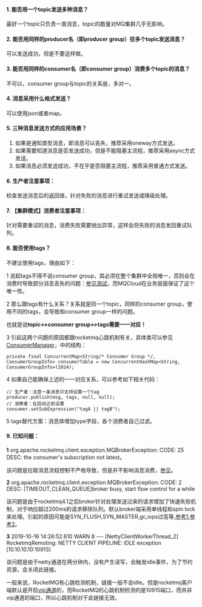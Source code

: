 #### 1. <span id="topic">能否用一个topic发送多种消息？</span>

最好一个topic只负责一类消息，topic的数量对MQ集群几乎无影响。

#### 2. <span id="producer">能否用同样的producer名（即producer group）往多个topic发送消息？</span>

可以发送成功，但是不要这样做。

#### 3. <span id="consumer">能否用同样的consumer名（即consumer group）消费多个topic的消息？</span>

不可以，consumer group与topic的关系是，多对一。

#### 4. <span id="message">消息采用什么格式发送？</span>

可以使用json或者map。

#### 5. <span id="send">三种消息发送方式的应用场景？</span>

1. 如果是通知类型消息，即消息可以丢失，推荐采用oneway方式发送。
2. 如果需要知道消息是否发送成功，但是不能阻塞主流程，推荐采用async方式发送。
3. 如果消息必须发送成功，不在乎是否阻塞主流程，推荐采用普通方式发送。

#### 6. <span id="produceNotice">生产者注意事项：</span>

检查发送消息后的返回值，针对失败的消息进行重试发送或降级处理。

#### 7. <span id="cluster">【集群模式】消费者注意事项：</span>

针对需要重试的消息，消费失败需要抛出异常，这样会将失败的消息发回重试队列。

#### 8. <span id="tags">能否使用tags？</span>

不建议使用tags，理由如下：

1 说起tags不得不说consumer group，其必须在整个集群中全局唯一，否则会在消费时导致部分消息丢失的问题：[参见测试](https://blog.csdn.net/a417930422/article/details/50663639)，而MQCloud在业务层面保证了这个唯一性。

2 那么跟tags有什么关系？关系就是同一个topic，同样的consumer group，使用不同的tags，会导致和consumer group一样的问题。

也就是说**topic<->consumer group<->tags需要一一对应！**

3 引起这两个问题的原因都跟rocketmq心跳机制有关，具体类可以参见[ConsumerManager](https://github.com/apache/rocketmq/blob/master/broker/src/main/java/org/apache/rocketmq/broker/client/ConsumerManager.java)，中的结构：

```
private final ConcurrentMap<String/* Consumer Group */, ConsumerGroupInfo> consumerTable = new ConcurrentHashMap<String, ConsumerGroupInfo>(1024);
```

4 如果自己能确保上述的一一对应关系，可以参考如下相关代码：

```
// 生产者：注意一条消息只支持设置一个tag
producer.publish(msg, tags, null, null);
// 消费者：在启动之前设置
consumer.setSubExpression("tagA || tagB");
```

5 tags替代方案：消息体增加type字段，各个消费者自己过滤。

#### 9. <span id="knownIssue">已知问题：</span>

**1** org.apache.rocketmq.client.exception.MQBrokerException: CODE: 25 DESC: the consumer's subscription not latest。

该问题是拉取消息流程控制不严格导致，但是并不影响消息消费，[参见](https://github.com/apache/rocketmq/issues/370)。

**2** org.apache.rocketmq.client.exception.MQBrokerException: CODE: 2 DESC: [TIMEOUT_CLEAN_QUEUE]broker busy, start flow control for a while

该问题是由于rocketmq4.1之后broker针对处理发送过来的请求增加了快速失败机制，对于响应超过200ms的请求移除队列。默认broker端采用单线程和spin lock来处理。引起的原因可能是SYN_FLUSH,SYN_MASTER,gc,iops过高等,[参考1](https://stackoverflow.com/questions/43154365/rocketmqmqbrokerexception-code-2-desc-timeout-clean-queue),[参考2](https://issues.apache.org/jira/browse/ROCKETMQ-311)。

**3** 2019-10-16 14:26:52.610  WARN 8 --- [NettyClientWorkerThread_2] RocketmqRemoting: NETTY CLIENT PIPELINE: IDLE exception [10.10.10.10:10913]

该问题是由于netty通道在两分钟内，没有产生读写，会触发idle事件，为了节约资源，会关闭此链接。

一般来说，RocketMQ有心跳检测机制，链接一般不会idle。但是rocketmq客户端默认是开启[vip通道](../developerGuide/client#start)的，而RocketMQ的心跳机制检测的是10915端口，而并非vip通道的端口，所以心跳机制对于此链接无效。